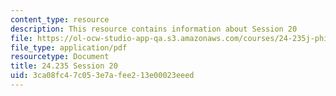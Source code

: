 ```yaml
---
content_type: resource
description: This resource contains information about Session 20
file: https://ol-ocw-studio-app-qa.s3.amazonaws.com/courses/24-235j-philosophy-of-law-spring-2012/3ca08fc47c053e7afee213e00023eeed_MIT24_235JS12_Session20.pdf
file_type: application/pdf
resourcetype: Document
title: 24.235 Session 20
uid: 3ca08fc4-7c05-3e7a-fee2-13e00023eeed
---
```

